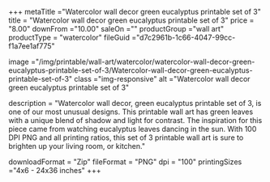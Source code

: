 +++
metaTitle ="Watercolor wall decor green eucalyptus printable set of 3"
title = "Watercolor wall decor green eucalyptus printable set of 3"
price = "8.00"
downFrom ="10.00"
saleOn =""
productGroup ="wall art"
productType = "watercolor"
fileGuid ="d7c2961b-1c66-4047-99cc-f1a7ee1af775"

image ="/img/printable/wall-art/watercolor/watercolor-wall-decor-green-eucalyptus-printable-set-of-3/Watercolor-wall-decor-green-eucalyptus-printable-set-of-3"
class ="img-responsive"
alt ="Watercolor wall decor green eucalyptus printable set of 3"

description = "Watercolor wall decor, green eucalyptus printable set of 3, is one of our most unusual designs. This printable wall art has green leaves with a unique blend of shadow and light for contrast. The inspiration for this piece came from watching eucalyptus leaves dancing in the sun. With 100 DPI PNG and all printing ratios, this set of 3 printable wall art is sure to brighten up your living room, or kitchen."

downloadFormat = "Zip"
fileFormat = "PNG"
dpi = "100"
printingSizes ="4x6 - 24x36 inches"
+++
